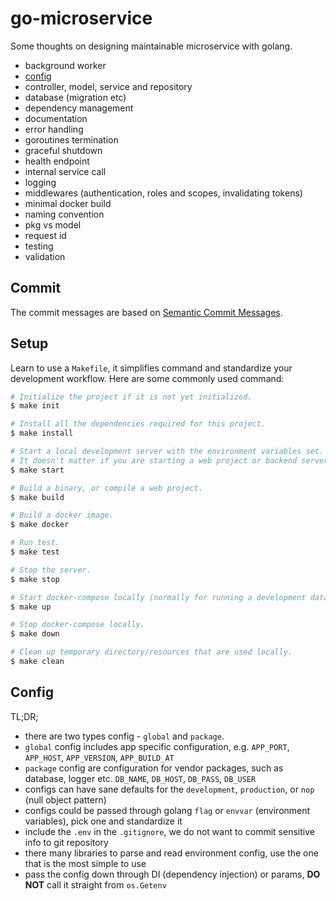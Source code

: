 # go-microservice

Some thoughts on designing maintainable microservice with golang.

- background worker
- [config](#config)
- controller, model, service and repository
- database (migration etc)
- dependency management
- documentation
- error handling
- goroutines termination
- graceful shutdown
- health endpoint
- internal service call
- logging
- middlewares (authentication, roles and scopes, invalidating tokens)
- minimal docker build
- naming convention
- pkg vs model
- request id
- testing
- validation


## Commit

The commit messages are based on [Semantic Commit Messages](https://seesparkbox.com/foundry/semantic_commit_messages). 

## Setup

Learn to use a `Makefile`, it simplifies command and standardize your development workflow. Here are some commonly used command:

```bash
# Initialize the project if it is not yet initialized.
$ make init

# Install all the dependencies required for this project.
$ make install

# Start a local development server with the environment variables set. 
# It doesn't matter if you are starting a web project or backend server, you can standardize the command to start your app.
$ make start

# Build a binary, or compile a web project.
$ make build

# Build a docker image.
$ make docker

# Run test.
$ make test

# Stop the server.
$ make stop

# Start docker-compose locally (normally for running a development database).
$ make up

# Stop docker-compose locally.
$ make down

# Clean up temporary directory/resources that are used locally.
$ make clean
```

## Config

TL;DR;

- there are two types config - `global` and `package`. 
- `global` config includes app specific configuration, e.g. `APP_PORT`, `APP_HOST`, `APP_VERSION`, `APP_BUILD_AT`
- `package` config are configuration for vendor packages, such as database, logger etc. `DB_NAME`, `DB_HOST`, `DB_PASS`, `DB_USER`
- configs can have sane defaults for the `development`, `production`, or `nop` (null object pattern) 
- configs could be passed through golang `flag` or `envvar` (environment variables), pick one and standardize it
- include the `.env` in the `.gitignore`, we do not want to commit sensitive info to git repository
- there many libraries to parse and read environment config, use the one that is the most simple to use
- pass the config down through DI (dependency injection) or params, __DO NOT__ call it straight from `os.Getenv`
